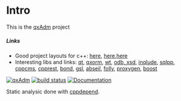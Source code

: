 Intro
=============
This is the [qxAdm](http://kcris.github.io/qxAdm/) project

##### Links

* Good project layouts for c++: [here](https://github.com/mxklb/cuteproject), [here](https://github.com/vector-of-bool/vector-of-bool.github.io/blob/master/_drafts/project-layout.md),[here](https://github.com/joshpeterson/cpp-template)
* Interesting libs and links: [qt](https://www.qt.io/), [qxorm](https://www.qxorm.com), [wt](https://www.webtoolkit.eu/wt), [odb, xsd](https://www.codesynthesis.com/), [inqlude](https://inqlude.org/), [sqlpp](https://github.com/rbock/sqlpp11), [cppcms](http://cppcms.com/wikipp/en/page/main), [cpprest](https://github.com/Microsoft/cpprestsdk), [bond](https://github.com/Microsoft/bond), [gsl](https://github.com/Microsoft/GSL), [abseil](https://github.com/abseil/abseil-cpp), [folly](https://github.com/facebook/folly), [proxygen](https://github.com/facebook/proxygen), [boost](https://www.boost.org/)

[![qxAdm](http://img.shields.io/badge/qxAdm-beta-yellow.svg)](https://kcris.github.io/qxAdm)
[![build status](https://secure.travis-ci.org/kcris/qxAdm.png)](https://travis-ci.org/kcris/qxAdm)
[![Documentation](https://codedocs.xyz/kcris/qxAdm.svg)](https://codedocs.xyz/kcris/qxAdm/)

Static analysic done with [cppdepend](https://www.cppdepend.com/).
